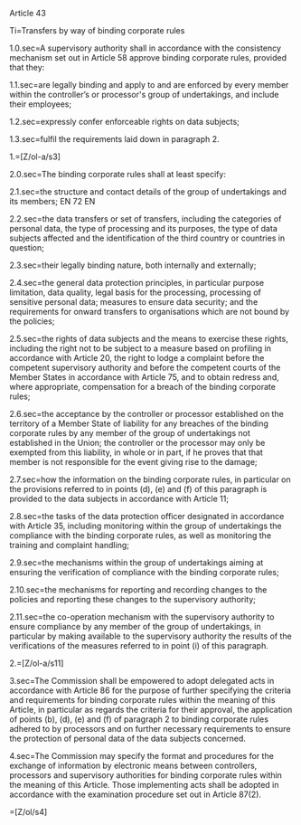 Article 43

Ti=Transfers by way of binding corporate rules

1.0.sec=A supervisory authority shall in accordance with the consistency mechanism set out in Article 58 approve binding corporate rules, provided that they:

1.1.sec=are legally binding and apply to and are enforced by every member within the controller’s or processor's group of undertakings, and include their employees;

1.2.sec=expressly confer enforceable rights on data subjects;

1.3.sec=fulfil the requirements laid down in paragraph 2.

1.=[Z/ol-a/s3]

2.0.sec=The binding corporate rules shall at least specify:

2.1.sec=the structure and contact details of the group of undertakings and its members; EN 72 EN

2.2.sec=the data transfers or set of transfers, including the categories of personal data, the type of processing and its purposes, the type of data subjects affected and the identification of the third country or countries in question;

2.3.sec=their legally binding nature, both internally and externally;

2.4.sec=the general data protection principles, in particular purpose limitation, data quality, legal basis for the processing, processing of sensitive personal data; measures to ensure data security; and the requirements for onward transfers to organisations which are not bound by the policies;

2.5.sec=the rights of data subjects and the means to exercise these rights, including the right not to be subject to a measure based on profiling in accordance with Article 20, the right to lodge a complaint before the competent supervisory authority and before the competent courts of the Member States in accordance with Article 75, and to obtain redress and, where appropriate, compensation for a breach of the binding corporate rules;

2.6.sec=the acceptance by the controller or processor established on the territory of a Member State of liability for any breaches of the binding corporate rules by any member of the group of undertakings not established in the Union; the controller or the processor may only be exempted from this liability, in whole or in part, if he proves that that member is not responsible for the event giving rise to the damage;

2.7.sec=how the information on the binding corporate rules, in particular on the provisions referred to in points (d), (e) and (f) of this paragraph is provided to the data subjects in accordance with Article 11;

2.8.sec=the tasks of the data protection officer designated in accordance with Article 35, including monitoring within the group of undertakings the compliance with the binding corporate rules, as well as monitoring the training and complaint handling;

2.9.sec=the mechanisms within the group of undertakings aiming at ensuring the verification of compliance with the binding corporate rules;

2.10.sec=the mechanisms for reporting and recording changes to the policies and reporting these changes to the supervisory authority;

2.11.sec=the co-operation mechanism with the supervisory authority to ensure compliance by any member of the group of undertakings, in particular by making available to the supervisory authority the results of the verifications of the measures referred to in point (i) of this paragraph.

2.=[Z/ol-a/s11]

3.sec=The Commission shall be empowered to adopt delegated acts in accordance with Article 86 for the purpose of further specifying the criteria and requirements for binding corporate rules within the meaning of this Article, in particular as regards the criteria for their approval, the application of points (b), (d), (e) and (f) of paragraph 2 to binding corporate rules adhered to by processors and on further necessary requirements to ensure the protection of personal data of the data subjects concerned.

4.sec=The Commission may specify the format and procedures for the exchange of information by electronic means between controllers, processors and supervisory authorities for binding corporate rules within the meaning of this Article. Those implementing acts shall be adopted in accordance with the examination procedure set out in Article 87(2).

=[Z/ol/s4]